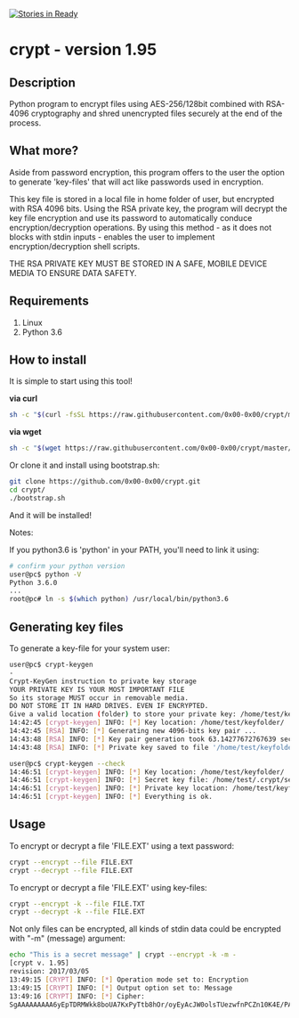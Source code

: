[![Stories in Ready](https://badge.waffle.io/0x00-0x00/crypt.png?label=ready&title=Ready)](https://waffle.io/0x00-0x00/crypt)
# crypt - version 1.95
## Description
Python program to encrypt files using AES-256/128bit combined with RSA-4096 cryptography and shred unencrypted files securely at the end of the process.

## What more?
Aside from password encryption, this program offers to the user the option to generate 'key-files' that will act like passwords used in encryption.

This key file is stored in a local file in home folder of user, but encrypted with RSA 4096 bits.
Using the RSA private key, the program will decrypt the key file encryption and use its password to automatically conduce encryption/decryption operations.
By using this method - as it does not blocks with stdin inputs - enables the user to implement encryption/decryption shell scripts.

THE RSA PRIVATE KEY MUST BE STORED IN A SAFE, MOBILE DEVICE MEDIA TO ENSURE DATA SAFETY.

## Requirements
1. Linux 
2. Python 3.6

## How to install
It is simple to start using this tool!

**via curl**
```bash
sh -c "$(curl -fsSL https://raw.githubusercontent.com/0x00-0x00/crypt/master/bootstrap.sh)"
```

**via wget**
```bash
sh -c "$(wget https://raw.githubusercontent.com/0x00-0x00/crypt/master/bootstrap.sh -O -)"
```

Or clone it and install using bootstrap.sh:

```bash
git clone https://github.com/0x00-0x00/crypt.git
cd crypt/
./bootstrap.sh
```

And it will be installed!


Notes:


If you python3.6 is 'python' in your PATH, you'll need to link it using:
```bash
# confirm your python version
user@pc$ python -V
Python 3.6.0
...
root@pc# ln -s $(which python) /usr/local/bin/python3.6 
```

## Generating key files
To generate a key-file for your system user:
```bash
user@pc$ crypt-keygen
-
Crypt-KeyGen instruction to private key storage
YOUR PRIVATE KEY IS YOUR MOST IMPORTANT FILE
So its storage MUST occur in removable media.
DO NOT STORE IT IN HARD DRIVES. EVEN IF ENCRYPTED.
Give a valid location (folder) to store your private key: /home/test/keyfolder
14:42:45 [crypt-keygen] INFO: [*] Key location: /home/test/keyfolder/
14:42:45 [RSA] INFO: [*] Generating new 4096-bits key pair ...
14:43:48 [RSA] INFO: [*] Key pair generation took 63.14277672767639 seconds.
14:43:48 [RSA] INFO: [*] Private key saved to file '/home/test/keyfolder/.priv.key'

user@pc$ crypt-keygen --check
14:46:51 [crypt-keygen] INFO: [*] Key location: /home/test/keyfolder/
14:46:51 [crypt-keygen] INFO: [*] Secret key file: /home/test/.crypt/secret_key
14:46:51 [crypt-keygen] INFO: [*] Private key location: /home/test/keyfolder/
14:46:51 [crypt-keygen] INFO: [*] Everything is ok.
```

## Usage
To encrypt or decrypt a file 'FILE.EXT' using a text password:
```bash
crypt --encrypt --file FILE.EXT
crypt --decrypt --file FILE.EXT
```

To encrypt or decrypt a file 'FILE.EXT' using key-files: 
```bash
crypt --encrypt -k --file FILE.TXT
crypt --decrypt -k --file FILE.EXT
```

Not only files can be encrypted, all kinds of stdin data could be encrypted with "-m" (message) argument:
```bash
echo "This is a secret message" | crypt --encrypt -k -m -
[crypt v. 1.95]
revision: 2017/03/05
13:49:15 [CRYPT] INFO: [*] Operation mode set to: Encryption
13:49:15 [CRYPT] INFO: [*] Output option set to: Message
13:49:16 [CRYPT] INFO: [*] Cipher: 
SgAAAAAAAAA6yEpTDRMWkk8boUA7KxPyTtb8hOr/oyEyAcJW0olsTUezwfnPCZn10K4E/PAgBDI=
```
